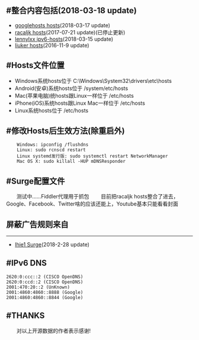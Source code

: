 ﻿#整合内容包括(2018-03-18 update)  
---
-   [googlehosts hosts](https://github.com/googlehosts/hosts)(2018-03-17 update)
-   [racaljk hosts](https://github.com/racaljk/hosts)(2017-07-21 update)(已停止更新) 
-   [lennylxx ipv6-hosts](https://github.com/lennylxx/ipv6-hosts)(2018-03-15 update)
-   [liuker hosts](https://github.com/liuker/hosts)(2016-11-9 update)

#Hosts文件位置
---
*   Windows系统hosts位于 C:\Windows\System32\drivers\etc\hosts
*   Android(安卓)系统hosts位于 /system/etc/hosts
*   Mac(苹果电脑)统hosts跟Linux一样位于 /etc/hosts
*   iPhone(iOS)系统hosts跟Linux Mac一样位于 /etc/hosts
*   Linux系统hosts位于 /etc/hosts

#修改Hosts后生效方法(除重启外)
---
```
    Windows: ipconfig /flushdns
    Linux: sudo rcnscd restart
    Linux systemd发行版: sudo systemctl restart NetworkManager
    Mac OS X: sudo killall -HUP mDNSResponder
 ```

#Surge配置文件  
---
&emsp;&emsp;测试中……Fiddler代理用于抓包
&emsp;&emsp;目前把racaljk hosts整合了进去，Google、Facebook、Twitter啥的应该还能上，Youtube基本只能看看封面

## 屏蔽广告规则来自
---
-   [lhie1 Surge](https://github.com/lhie1/Surge)(2018-2-28 update)
  
#IPv6 DNS  
---
```
2620:0:ccc::2 (CISCO OpenDNS)  
2620:0:ccd::2 (CISCO OpenDNS)  
2001:470:20::2 (UnKnown)  
2001:4860:4860::8888 (Google)  
2001:4860:4860::8844 (Google)  
```

#THANKS  
---
&emsp;&emsp;对以上开源数据的作者表示感谢!
